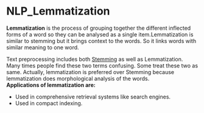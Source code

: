 # NLP_Lemmatization
**Lemmatization** is the process of grouping together the different inflected forms of a word so they can be analysed as a single item.Lemmatization is similar to stemming but it brings context to the words. So it links words with similar meaning to one word.  

Text preprocessing includes both [Stemming](https://github.com/RohitPhadke/NLP_Stemming) as well as Lemmatization. Many times people find these two terms confusing. Some treat these two as same. Actually, lemmatization is preferred over Stemming because lemmatization does morphological analysis of the words.  
**Applications of lemmatization are:**
* Used in comprehensive retrieval systems like search engines.
* Used in compact indexing.

